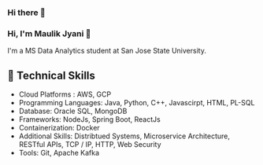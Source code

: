 ### Hi there 👋

<!--
**jyanimaulik/jyanimaulik** is a ✨ _special_ ✨ repository because its `README.md` (this file) appears on your GitHub profile.

Here are some ideas to get you started:

- 🔭 I’m currently working on ...
- 🌱 I’m currently learning ...
- 👯 I’m looking to collaborate on ...
- 🤔 I’m looking for help with ...
- 💬 Ask me about ...
- 📫 How to reach me: ...
- 😄 Pronouns: ...
- ⚡ Fun fact: ...
-->
<!--
**jyanimaulik/jyanimaulik** is a ✨ _special_ ✨ repository because its `README.md` (this file) appears on your GitHub profile.
### Hi there 👋
Here are some ideas to get you started:

- 🔭 I’m currently working on ...
- 🌱 I’m currently learning ...
- 👯 I’m looking to collaborate on ...
- 🤔 I’m looking for help with ...
- 💬 Ask me about ...
- 📫 How to reach me: ...
- 😄 Pronouns: ...
- ⚡ Fun fact: ...
-->

### Hi, I'm Maulik Jyani 👋

I'm a MS Data Analytics student at San Jose State University.

## 🌱 Technical Skills
* Cloud Platforms : AWS, GCP
* Programming Languages: Java, Python, C++, Javascirpt, HTML, PL-SQL
* Database: Oracle SQL, MongoDB
* Frameworks: NodeJs, Spring Boot, ReactJs
* Containerization: Docker
* Additional Skills: Distribtued Systems, Microservice Architecture, RESTful APIs, TCP / IP, HTTP, Web Security 
* Tools: Git, Apache Kafka
